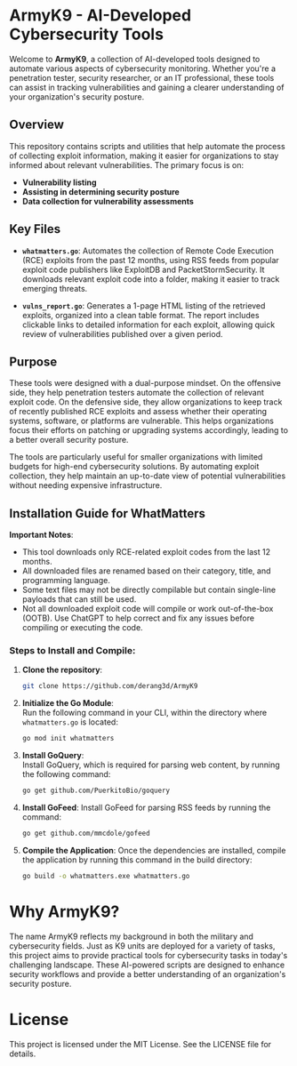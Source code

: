 # ArmyK9 - AI-Developed Cybersecurity Tools

Welcome to **ArmyK9**, a collection of AI-developed tools designed to automate various aspects of cybersecurity monitoring. Whether you're a penetration tester, security researcher, or an IT professional, these tools can assist in tracking vulnerabilities and gaining a clearer understanding of your organization's security posture.


## Overview

This repository contains scripts and utilities that help automate the process of collecting exploit information, making it easier for organizations to stay informed about relevant vulnerabilities. The primary focus is on:

- **Vulnerability listing**
- **Assisting in determining security posture**
- **Data collection for vulnerability assessments**


## Key Files

- **`whatmatters.go`**: Automates the collection of Remote Code Execution (RCE) exploits from the past 12 months, using RSS feeds from popular exploit code publishers like ExploitDB and PacketStormSecurity. It downloads relevant exploit code into a folder, making it easier to track emerging threats.

- **`vulns_report.go`**: Generates a 1-page HTML listing of the retrieved exploits, organized into a clean table format. The report includes clickable links to detailed information for each exploit, allowing quick review of vulnerabilities published over a given period.


## Purpose

These tools were designed with a dual-purpose mindset. On the offensive side, they help penetration testers automate the collection of relevant exploit code. On the defensive side, they allow organizations to keep track of recently published RCE exploits and assess whether their operating systems, software, or platforms are vulnerable. This helps organizations focus their efforts on patching or upgrading systems accordingly, leading to a better overall security posture.

The tools are particularly useful for smaller organizations with limited budgets for high-end cybersecurity solutions. By automating exploit collection, they help maintain an up-to-date view of potential vulnerabilities without needing expensive infrastructure.


## Installation Guide for WhatMatters


**Important Notes**:
- This tool downloads only RCE-related exploit codes from the last 12 months.
- All downloaded files are renamed based on their category, title, and programming language.
- Some text files may not be directly compilable but contain single-line payloads that can still be used.
- Not all downloaded exploit code will compile or work out-of-the-box (OOTB). Use ChatGPT to help correct and fix any issues before compiling or executing the code.


### Steps to Install and Compile:

1. **Clone the repository**:
   
   ```bash
   git clone https://github.com/derang3d/ArmyK9

2. **Initialize the Go Module**:  
   Run the following command in your CLI, within the directory where `whatmatters.go` is located:

   ```bash
   go mod init whatmatters

3. **Install GoQuery**:   
   Install GoQuery, which is required for parsing web content, by running the following command:

   ```bash
   go get github.com/PuerkitoBio/goquery

4. **Install GoFeed**:
   Install GoFeed for parsing RSS feeds by running the command:

   ```bash
   go get github.com/mmcdole/gofeed

5. **Compile the Application**:
   Once the dependencies are installed, compile the application by running this command in the build directory:

   ```bash
   go build -o whatmatters.exe whatmatters.go


# Why ArmyK9?
The name ArmyK9 reflects my background in both the military and cybersecurity fields. Just as K9 units are deployed for a variety of tasks, this project aims to provide practical tools for cybersecurity tasks in today's challenging landscape. These AI-powered scripts are designed to enhance security workflows and provide a better understanding of an organization's security posture.


# License
This project is licensed under the MIT License. See the LICENSE file for details.
